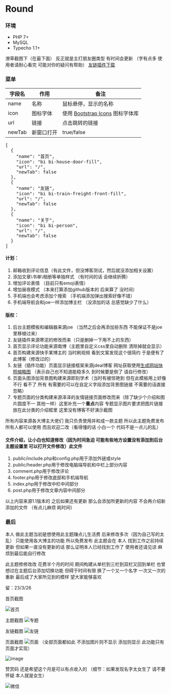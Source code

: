 # Round

### 环境
<ul>
<li>PHP 7+</li>
<li>MySQL</li>
<li>Typecho 1.1+</li>
</ul>

潦草截图下（在最下面） 反正就是主打朋友圈类型 有时间会更新 （字有点多 使用者请耐心看完 可能对你的疑问有帮助）
<a href="https://github.com/wanfengba/links">友链插件下载</a>

### 菜单
<table role="table">
<thead>
<tr>
<th>字段名</th>
<th>作用</th>
<th>备注</th>
</tr>
</thead>
<tbody>
<tr>
<td>name</td>
<td>名称</td>
<td>鼠标悬停，显示的名称</td>
</tr>
<tr>
<td>icon</td>
<td>图标字体</td>
<td>使用 <a href="https://icons.getbootstrap.com/" rel="nofollow">Bootstrap Icons</a> 图标字体库</td>
</tr>
<tr>
<td>url</td>
<td>链接</td>
<td>点击跳转的链接</td>
</tr>
<tr>
<td>newTab</td>
<td>新窗口打开</td>
<td>true/false</td>
</tr>
</tbody>
</table>

<pre>[
  {
    <span class="pl-ent">"name"</span>: <span class="pl-s"><span class="pl-pds">"</span>首页<span class="pl-pds">"</span></span>,
    <span class="pl-ent">"icon"</span>: <span class="pl-s"><span class="pl-pds">"</span>bi bi-house-door-fill<span class="pl-pds">"</span></span>,
    <span class="pl-ent">"url"</span>: <span class="pl-s"><span class="pl-pds">"</span>/<span class="pl-pds">"</span></span>,
    <span class="pl-ent">"newTab"</span>: <span class="pl-c1">false</span>
  },
  {
    <span class="pl-ent">"name"</span>: <span class="pl-s"><span class="pl-pds">"</span>友链<span class="pl-pds">"</span></span>,
    <span class="pl-ent">"icon"</span>: <span class="pl-s"><span class="pl-pds">"</span>bi bi-train-freight-front-fill<span class="pl-pds">"</span></span>,
    <span class="pl-ent">"url"</span>: <span class="pl-s"><span class="pl-pds">"</span>/<span class="pl-pds">"</span></span>,
    <span class="pl-ent">"newTab"</span>: <span class="pl-c1">false</span>
  },
  {
    <span class="pl-ent">"name"</span>: <span class="pl-s"><span class="pl-pds">"</span>关于<span class="pl-pds">"</span></span>,
    <span class="pl-ent">"icon"</span>: <span class="pl-s"><span class="pl-pds">"</span>bi bi-person<span class="pl-pds">"</span></span>,
    <span class="pl-ent">"url"</span>: <span class="pl-s"><span class="pl-pds">"</span>/<span class="pl-pds">"</span></span>,
    <span class="pl-ent">"newTab"</span>: <span class="pl-c1">false</span>
  }
]</pre>

#### 计划：
1. 邮箱收到评论信息（有此文件，但没博客测试，然后就没添加相关设置）
2. 添加文章\书单\相册等单独样式 （有时间的话 会继续折腾）
3. 增加评论表情 （目前只有emoji表情）
4. 增加昼夜模式 （本来打算添加github版本的 后来算了 没时间）
5. 手机端也会考虑添加个搜索 （手机端添加弹出搜索好像不错）
6. 手机端导航会和joe一样添加博主栏 （没添加的话 总感觉缺少了什么）

#### 版权：
1. 后台主题模板和编辑器来源joe （当然之后会再添加些东西 不能保证不是joe里移植过来）
2. 友链插件来源寒泥的修改而来（只是删掉一下用不上的东西）
3. 首页显示评论功能来源南博（主题里自定义css里自动删除 清除掉就会显示）
4. 首页构建来源快手某博主的 当时刷视频 看到文案发现这个很简约 于是便有了此博客（修改过的）
5. 友链（插件功能）页面显示链接框架来源jdeal博客 网址获取使用<a href="https://www.jdeal.cn/322.html">生成网站快照缩略图</a> （表示自己也不知道能稳多久 到时候要是倒了 请自行修改）
6. 页面头图添加背景图构建来源即刻学术（当时有被惊艳到 但在此模板用上好像不行 看不了 所有 有需要的可以在自定义字段添加背景图链接 不需要的话直接忽略）
7. 专题页面的分类构建来源泽泽的友情链接页面修改而来（除了缺少个介绍和图片圆度不一 其他一样）这里补充一个<b>重点</b>内容 专题显示图片要求把图片链接放在此分类的介绍框里 这里没有博客不好演示截图

所有内容来源各大博主大佬们 我只负责使用并和成一款主题 所以此主题免费发布 所有人都可以使用 而且欢迎二改（看得懂的话 小白一个 代码不是一点儿的乱）

#### 文件介绍，让小白也知道修改（因为时间急迫 可能有些地方设置没有添加到后台主题设置里 可以打开文件修改）此文件
1. public/include.php和config.php用于添加外链或style
2. public/header.php用于修改电脑端导航和中栏上部分内容
3. comment.php用于修改评论
4. footer.php用于修改底部和手机端导航
5. index.php用于修改中栏中间部分
6. post.php用于修改文章内容中间部分

以上内容来源1.1版本的 之后如果还有更新 那么会添加所更新的内容 不会再介绍新添加的文件 （有点儿麻烦 耗时间）

### 最后
本人 做此主题当初是想使用此主题赚点儿生活费 后来修改多次（因为自己写的太乱） 只能使用各大博主的功能 所以免费发布 此主题会在 本人 找到工作之前持续更新 但如果一直没有更新的话 那么证明本人已经找到工作了 使用者还请见谅 麻烦到最后能自行修改 

此主题修修改改 花费半个月的时间 期间构建从单栏到三栏到双栏又回到单栏 也曾想过在主题后台添加切换功能 但碍于时间有限 换了一个又一个名字 一次又一次的重新 最后成了大家所见到的模样 望大家能够喜欢

留：23/3/26 

首页截图

![首页](https://user-images.githubusercontent.com/83448377/227761538-10935d05-65ba-4722-8e0d-bcb7e305110a.jpg)

主题截图
![专题](https://user-images.githubusercontent.com/83448377/227761591-fdb37af7-9107-4c2f-87ae-17952e3fbf24.jpg)

友链截图
![友链](https://user-images.githubusercontent.com/83448377/227761602-21ee18a8-240d-40bd-b803-ce1297ecae1e.jpg)

页面截图
![页面](https://user-images.githubusercontent.com/83448377/227761619-62a36807-3aab-4635-939e-dcab58b79ab4.jpg)
（全部页面都如此 不添加图片则不显示 添加则显示 此功能只有页面才实现）

![image](https://user-images.githubusercontent.com/83448377/227759795-092d8399-f661-4151-8b09-2abd928e1d8d.png)

赞赏码 还是希望这个月是可以有点收入的 （细节：如果发现名字太女生了 请不要怀疑 本人就是女生）

![微信](https://user-images.githubusercontent.com/83448377/227762143-8c2bd57a-f08c-4526-88f3-f68de62555ea.jpg)




